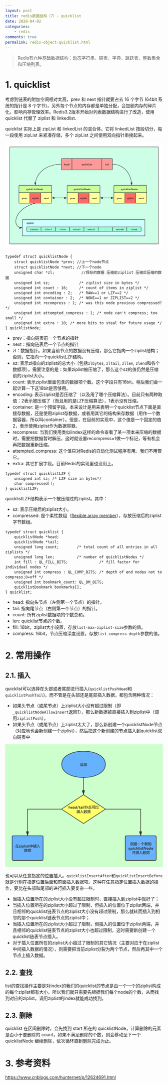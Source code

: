 ```yaml
---
layout: post
title: redis数据结构（7）- quicklist
date: 2020-04-02
categories:
    - redis
comments: true
permalink: redis-object-quicklist.html
---
```


>  Redis有六种基础数据结构：动态字符串，链表，字典，跳跃表，整数集合和压缩列表。

# 1. quicklist 

考虑到链表的附加空间相对太高，prev 和 next 指针就要占去 16 个字节 (64bit 系统的指针是 8  个字节)，另外每个节点的内存都是单独分配，会加剧内存的碎片化，影响内存管理效率。Redis3.2版本开始对列表数据结构进行了改造，使用  quicklist 代替了 ziplist 和 linkedlist.

quicklist 实际上是 zipList 和 linkedList 的混合体，它将 linkedList 按段切分，每一段使用 zipList 来紧凑存储，多个 zipList 之间使用双向指针串接起来。

![](/assets/images/posts/redis-object/redis-object-65.png)

```
typedef struct quicklistNode {
    struct quicklistNode *prev; //上一个node节点
    struct quicklistNode *next; //下一个node
    unsigned char *zl;            //保存的数据 压缩前ziplist 压缩后压缩的数据
    unsigned int sz;             /* ziplist size in bytes */
    unsigned int count : 16;     /* count of items in ziplist */
    unsigned int encoding : 2;   /* RAW==1 or LZF==2 */
    unsigned int container : 2;  /* NONE==1 or ZIPLIST==2 */
    unsigned int recompress : 1; /* was this node previous compressed? */
    unsigned int attempted_compress : 1; /* node can't compress; too small */
    unsigned int extra : 10; /* more bits to steal for future usage */
} quicklistNode;
```

- prev：指向链表前一个节点的指针
- next：指向链表后一个节点的指针
- zl：数据指针。如果当前节点的数据没有压缩，那么它指向一个ziplist结构；否则，它指向一个quicklistLZF结构。
- sz: 表示zl指向的ziplist的总大小（包括`zlbytes`, `zltail`, `zllen`, `zlend`和各个数据项）。需要注意的是：如果ziplist被压缩了，那么这个sz的值仍然是压缩前的ziplist大小。
- count: 表示ziplist里面包含的数据项个数。这个字段只有16bit。稍后我们会一起计算一下这16bit是否够用。
- encoding: 表示ziplist是否压缩了（以及用了哪个压缩算法）。目前只有两种取值：2表示被压缩了（而且用的是LZF压缩算法），1表示没有压缩。
- container:  是一个预留字段。本来设计是用来表明一个quicklist节点下面是直接存数据，还是使用ziplist存数据，或者用其它的结构来存数据（用作一个数据容器，所以叫container）。但是，在目前的实现中，这个值是一个固定的值2，表示使用ziplist作为数据容器。
- recompress: 当我们使用类似lindex这样的命令查看了某一项本来压缩的数据时，需要把数据暂时解压，这时就设置recompress=1做一个标记，等有机会再把数据重新压缩。
- attempted_compress: 这个值只对Redis的自动化测试程序有用。我们不用管它。
- extra: 其它扩展字段。目前Redis的实现里也没用上。

```
typedef struct quicklistLZF {
    unsigned int sz; /* LZF size in bytes*/
    char compressed[];
} quicklistLZF;
```

quicklistLZF结构表示一个被压缩过的ziplist。其中：

- sz: 表示压缩后的ziplist大小。
- compressed: 是个柔性数组（[flexible array member](https://en.wikipedia.org/wiki/Flexible_array_member)），存放压缩后的ziplist字节数组。

```
typedef struct quicklist {
    quicklistNode *head;
    quicklistNode *tail;
    unsigned long count;        /* total count of all entries in all ziplists */
    unsigned long len;          /* number of quicklistNodes */
    int fill : QL_FILL_BITS;              /* fill factor for individual nodes */
    unsigned int compress : QL_COMP_BITS; /* depth of end nodes not to compress;0=off */
    unsigned int bookmark_count: QL_BM_BITS;
    quicklistBookmark bookmarks[];
} quicklist;
```

- head: 指向头节点（左侧第一个节点）的指针。
- tail: 指向尾节点（右侧第一个节点）的指针。
- count: 所有ziplist数据项的个数总和。
- len: quicklist节点的个数。
- fill: 16bit，ziplist大小设置，存放`list-max-ziplist-size`参数的值。
- compress: 16bit，节点压缩深度设置，存放`list-compress-depth`参数的值。

# 2. 常用操作

## 2.1. 插入

quicklist可以选择在头部或者尾部进行插入(`quicklistPushHead`和`quicklistPushTail`)，而不管是在头部还是尾部插入数据，都包含两种情况：

- 如果头节点（或尾节点）上ziplist大小没有超过限制（即`_quicklistNodeAllowInsert`返回1），那么新数据被直接插入到ziplist中（调用`ziplistPush`）。
- 如果头节点（或尾节点）上ziplist太大了，那么新创建一个quicklistNode节点（对应地也会新创建一个ziplist），然后把这个新创建的节点插入到quicklist双向链表中

![](/assets/images/posts/redis-object/redis-object-66.png)

也可以从任意指定的位置插入。`quicklistInsertAfter`和`quicklistInsertBefore`就是分别在指定位置后面和前面插入数据项。这种在任意指定位置插入数据的操作，要比在头部和尾部的进行插入要复杂一些。

- 当插入位置所在的ziplist大小没有超过限制时，直接插入到ziplist中就好了；
- 当插入位置所在的ziplist大小超过了限制，但插入的位置位于ziplist两端，并且相邻的quicklist链表节点的ziplist大小没有超过限制，那么就转而插入到相邻的那个quicklist链表节点的ziplist中；
- 当插入位置所在的ziplist大小超过了限制，但插入的位置位于ziplist两端，并且相邻的quicklist链表节点的ziplist大小也超过限制，这时需要新创建一个quicklist链表节点插入。
- 对于插入位置所在的ziplist大小超过了限制的其它情况（主要对应于在ziplist中间插入数据的情况），则需要把当前ziplist分裂为两个节点，然后再其中一个节点上插入数据。

## 2.2. 查找

list的查找操作主要是对index的我们的quicklist的节点是由一个一个的ziplist构成的每个ziplist都有大小。所以我们就只需要先根据我们每个node的个数，从而找到对应的ziplist，调用ziplist的index就能成功找到。

## 2.3. 删除

quicklist 在区间删除时，会先找到 start 所在的 quicklistNode，计算删除的元素是否小于要删除的 count，如果不满足删除的个数，则会移动至下一个 quicklistNode 继续删除，依次循环直到删除完成为止。

# 3. 参考资料

https://www.cnblogs.com/hunternet/p/12624691.html